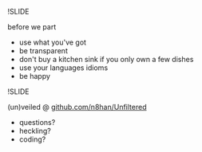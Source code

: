 !SLIDE

before we part

* use what you've got
* be transparent
* don't buy a kitchen sink if you only own a few dishes
* use your languages idioms
* be happy

!SLIDE

(un)veiled @ <a href="#">github.com/n8han/Unfiltered</a>

  * questions? 
  * heckling? 
  * coding?